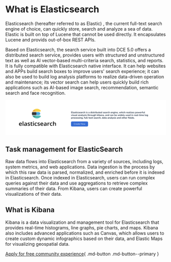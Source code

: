 # What is Elasticsearch

Elasticsearch (hereafter referred to as Elastic) , the current full-text search engine of choice, can quickly store, search and analyze a sea of data. Elastic is built on top of Lucene that cannot be used directly. It encapsulates Lucene and provids out-of-box REST APIs.

Based on Elasticsearch, the search service built into DCE 5.0 offers a distributed search service,  provides users with structured and unstructured text as well as AI vector-based multi-criteria search, statistics, and reports. It is fully compatible with Elasticsearch native interface. It can help websites and APPs build search boxes to improve users' search experience; it can also be used to build log analysis platforms to realize data-driven operation and maintenance; its vector search can help users quickly build rich applications such as AI-based image search, recommendation, semantic search and face recognition.

![elastic](../images/elastic_intro.png)

## Task management for ElasticSearch

Raw data flows into Elasticsearch from a variety of sources, including logs, system metrics, and web applications. Data ingestion is the process by which this raw data is parsed, normalized, and enriched before it is indexed in Elasticsearch. Once indexed in Elasticsearch, users can run complex queries against their data and use aggregations to retrieve complex summaries of their data. From Kibana, users can create powerful visualizations of their data.

## What is Kibana

Kibana is a data visualization and management tool for Elasticsearch that provides real-time histograms, line graphs, pie charts, and maps. Kibana also includes advanced applications such as Canvas, which allows users to create custom dynamic infographics based on their data, and Elastic Maps for visualizing geospatial data.

[Apply for free community experience](../../../dce/license0.md){ .md-button .md-button--primary }
